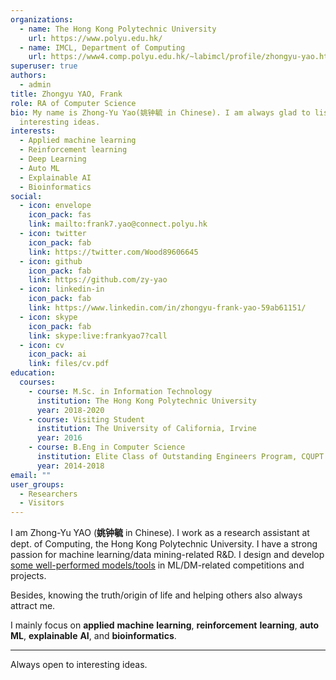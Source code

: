 ```yaml
---
organizations:
  - name: The Hong Kong Polytechnic University
    url: https://www.polyu.edu.hk/
  - name: IMCL, Department of Computing
    url: https://www4.comp.polyu.edu.hk/~labimcl/profile/zhongyu-yao.html
superuser: true
authors:
  - admin
title: Zhongyu YAO, Frank
role: RA of Computer Science
bio: My name is Zhong-Yu Yao(姚钟毓 in Chinese). I am always glad to listen to
  interesting ideas.
interests:
  - Applied machine learning
  - Reinforcement learning
  - Deep Learning
  - Auto ML
  - Explainable AI
  - Bioinformatics
social:
  - icon: envelope
    icon_pack: fas
    link: mailto:frank7.yao@connect.polyu.hk
  - icon: twitter
    icon_pack: fab
    link: https://twitter.com/Wood89606645
  - icon: github
    icon_pack: fab
    link: https://github.com/zy-yao
  - icon: linkedin-in
    icon_pack: fab
    link: https://www.linkedin.com/in/zhongyu-frank-yao-59ab61151/
  - icon: skype
    icon_pack: fab
    link: skype:live:frankyao7?call
  - icon: cv
    icon_pack: ai
    link: files/cv.pdf
education:
  courses:
    - course: M.Sc. in Information Technology
      institution: The Hong Kong Polytechnic University
      year: 2018-2020
    - course: Visiting Student
      institution: The University of California, Irvine
      year: 2016
    - course: B.Eng in Computer Science
      institution: Elite Class of Outstanding Engineers Program, CQUPT
      year: 2014-2018
email: ""
user_groups:
  - Researchers
  - Visitors
---
```

I am Zhong-Yu YAO (**姚钟毓** in Chinese). I work as a research assistant at dept. of Computing, the Hong Kong Polytechnic University. I have a strong passion for machine learning/data mining-related R&D. I design and develop [some well-performed models/tools](https://www.zhongyu.site/#projects) in ML/DM-related competitions and projects.

Besides, knowing the truth/origin of life and helping others also always attract me.

I mainly focus on **applied** **machine** **learning**, **reinforcement** **learning**,  **auto** **ML**, **explainable** **AI**, and **bioinformatics**.
****
Always open to interesting ideas.
